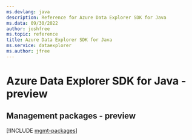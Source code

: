 ```yaml
---
ms.devlang: java
description: Reference for Azure Data Explorer SDK for Java
ms.data: 09/30/2022
author: joshfree
ms.topic: reference
title: Azure Data Explorer SDK for Java
ms.service: dataexplorer
ms.author: jfree
---
```

# Azure Data Explorer SDK for Java - preview

## Management packages - preview
[!INCLUDE [mgmt-packages](data-explorer-mgmt-index.md)]
